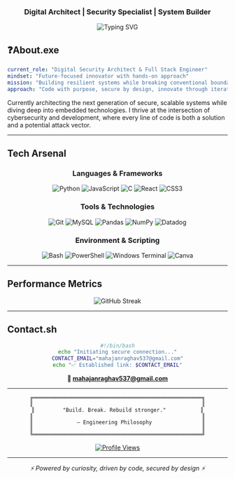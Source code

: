 <div align="center">
  
### Digital Architect | Security Specialist | System Builder

</div>



<div align="center">
  
![Typing SVG](https://readme-typing-svg.herokuapp.com/?font=Fira+Code&size=18&duration=2000&pause=1000&color=00D9FF&center=true&vCenter=true&width=600&lines=Cybersecurity+Enthusiast;Full+Stack+Developer;Embedded+Systems+Engineer;Always+Learning%2C+Always+Building)

</div>

## ❓**About.exe**

```yaml
current_role: "Digital Security Architect & Full Stack Engineer"
mindset: "Future-focused innovator with hands-on approach"
mission: "Building resilient systems while breaking conventional boundaries"
approach: "Code with purpose, secure by design, innovate through iteration"
```

Currently architecting the next generation of secure, scalable systems while diving deep into embedded technologies. I thrive at the intersection of cybersecurity and development, where every line of code is both a solution and a potential attack vector.

---

## **Tech Arsenal**

<div align="center">

### **Languages & Frameworks**
![Python](https://img.shields.io/badge/Python-3776AB?style=for-the-badge&logo=python&logoColor=white)
![JavaScript](https://img.shields.io/badge/JavaScript-F7DF1E?style=for-the-badge&logo=javascript&logoColor=black)
![C](https://img.shields.io/badge/C-00599C?style=for-the-badge&logo=c&logoColor=white)
![React](https://img.shields.io/badge/React-20232A?style=for-the-badge&logo=react&logoColor=61DAFB)
![CSS3](https://img.shields.io/badge/CSS3-1572B6?style=for-the-badge&logo=css3&logoColor=white)

### **Tools & Technologies**
![Git](https://img.shields.io/badge/Git-F05032?style=for-the-badge&logo=git&logoColor=white)
![MySQL](https://img.shields.io/badge/MySQL-4479A1?style=for-the-badge&logo=mysql&logoColor=white)
![Pandas](https://img.shields.io/badge/Pandas-150458?style=for-the-badge&logo=pandas&logoColor=white)
![NumPy](https://img.shields.io/badge/NumPy-013243?style=for-the-badge&logo=numpy&logoColor=white)
![Datadog](https://img.shields.io/badge/Datadog-632CA6?style=for-the-badge&logo=datadog&logoColor=white)

### **Environment & Scripting**
![Bash](https://img.shields.io/badge/Bash_Script-121011?style=for-the-badge&logo=gnu-bash&logoColor=white)
![PowerShell](https://img.shields.io/badge/PowerShell-5391FE?style=for-the-badge&logo=powershell&logoColor=white)
![Windows Terminal](https://img.shields.io/badge/Windows_Terminal-4D4D4D?style=for-the-badge&logo=windows-terminal&logoColor=white)
![Canva](https://img.shields.io/badge/Canva-00C4CC?style=for-the-badge&logo=canva&logoColor=white)

</div>

---

##  **Performance Metrics**

<div align="center">

<img src="https://github-readme-streak-stats.herokuapp.com/?user=digitalpardoxxoo&theme=tokyonight&hide_border=true" alt="GitHub Streak" />

</div>

---

## **Contact.sh**

<div align="center">

```bash
#!/bin/bash
echo "Initiating secure connection..."
CONTACT_EMAIL="mahajanraghav537@gmail.com"
echo "✅ Established link: $CONTACT_EMAIL"
```

**📧 [mahajanraghav537@gmail.com](mailto:mahajanraghav537@gmail.com)**

</div>

---

<div align="center">

```
╔══════════════════════════════════════════════════════╗
║                                                      ║
║         "Build. Break. Rebuild stronger."           ║
║                                                      ║
║              — Engineering Philosophy                ║
║                                                      ║
╚══════════════════════════════════════════════════════╝
```

[![Profile Views](https://komarev.com/ghpvc/?username=digitalpardoxxoo&color=00d9ff&style=flat-square&label=Profile+Views)](https://github.com/digitalpardoxxoo)

</div>

---

<div align="center">
<i>⚡ Powered by curiosity, driven by code, secured by design ⚡</i>
</div>
